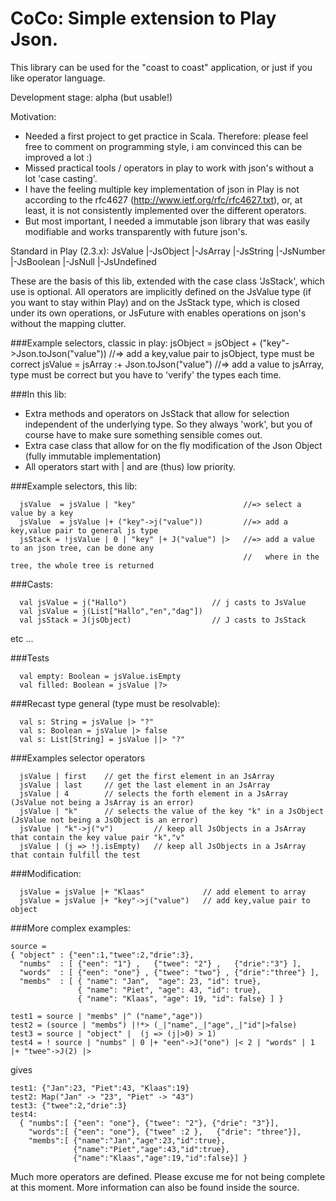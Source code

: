 CoCo: Simple extension to Play Json.
====================================

This library can be used for the "coast to coast" application, or just if you like operator language.

Development stage: alpha (but usable!)
 
Motivation:
* Needed a first project to get practice in Scala.
  Therefore: please feel free to comment on programming style, i am convinced this can be improved a lot :)
* Missed practical tools / operators in play to work with json's without a lot 'case casting'.
* I have the feeling multiple key implementation of json in Play is not according to the rfc4627 (http://www.ietf.org/rfc/rfc4627.txt), or, at least, it is not consistently implemented over the different operators.
* But most important, I needed a immutable json library that was easily modifiable and works transparently with future json's. 
  
Standard in Play (2.3.x):
 JsValue
 |-JsObject
 |-JsArray
 |-JsString
 |-JsNumber
 |-JsBoolean
 |-JsNull
 |-JsUndefined

These are the basis of this lib, extended with the case class 
'JsStack', which use is optional. All operators are implicitly
defined on the JsValue type (if you want to stay within Play) and 
on the JsStack type, which is closed under its own operations,
or JsFuture with enables operations on json's without the mapping
clutter.

###Example selectors, classic in play:
  jsObject = jsObject + ("key"->Json.toJson("value"))  //=> add a key,value pair to jsObject, type must be correct
  jsValue  = jsArray :+ Json.toJson("value")           //=> add a value to jsArray, type must be correct
but you have to 'verify' the types each time.

###In this lib:
* Extra methods and operators on JsStack that allow for selection 
  independent of the underlying type. So they always 'work', but you
  of course have to make sure something sensible comes out.  
* Extra case class that allow for on the fly modification of the
  Json Object (fully immutable implementation)  
* All operators start with | and are (thus) low priority. 
  
###Example selectors, this lib:
```
  jsValue  = jsValue | "key"                        //=> select a value by a key
  jsValue  = jsValue |+ ("key"->j("value"))         //=> add a key,value pair to general js type 
  jsStack = !jsValue | 0 | "key" |+ J("value") |>   //=> add a value to an json tree, can be done any
                                                    //   where in the tree, the whole tree is returned 
```                                                   
###Casts:
```
  val jsValue = j("Hallo")                   // j casts to JsValue
  val jsValue = j(List["Hallo","en","dag"])  
  val jsStack = J(jsObject)                  // J casts to JsStack
```
etc ... 

###Tests
```
  val empty: Boolean = jsValue.isEmpty
  val filled: Boolean = jsValue |?>
```
  
###Recast type general (type must be resolvable):
```
  val s: String = jsValue |> "?" 
  val s: Boolean = jsValue |> false 
  val s: List[String] = jsValue ||> "?" 
```

###Examples selector operators 
```
  jsValue | first    // get the first element in an JsArray
  jsValue | last     // get the last element in an JsArray
  jsValue | 4        // selects the forth element in a JsArray (JsValue not being a JsArray is an error)
  jsValue | "k"      // selects the value of the key "k" in a JsObject   (JsValue not being a JsObject is an error)
  jsValue | "k"->j("v")         // keep all JsObjects in a JsArray that contain the key value pair "k","v"
  jsValue | (j => !j.isEmpty)   // keep all JsObjects in a JsArray that contain fulfill the test
```

###Modification:
```
  jsValue = jsValue |+ "Klaas"             // add element to array
  jsValue = jsValue |+ "key"->j("value")   // add key,value pair to object  
```

###More complex examples:
```
source = 
{ "object" : {"een":1,"twee":2,"drie":3},
  "numbs"  : [ {"een": "1"} ,   {"twee": "2"} ,   {"drie":"3"} ], 
  "words"  : [ {"een": "one"} , {"twee": "two"} , {"drie":"three"} ],
  "membs"  : [ { "name": "Jan",  "age": 23, "id": true}, 
               { "name": "Piet", "age": 43, "id": true}, 
               { "name": "Klaas", "age": 19, "id": false} ] }

test1 = source | "membs" |^ ("name","age"))
test2 = (source | "membs") |!*> (_|"name",_|"age",_|"id"|>false)
test3 = source | "object" |  (j => (j|>0) > 1) 
test4 = ! source | "numbs" | 0 |+ "een"->J("one") |< 2 | "words" | 1 |+ "twee"->J(2) |>   
```

gives

```
test1: {"Jan":23, "Piet":43, "Klaas":19}
test2: Map("Jan" -> "23", "Piet" -> "43")
test3: {"twee":2,"drie":3}
test4:
  { "numbs":[ {"een": "one"}, {"twee": "2"}, {"drie": "3"}],
    "words":[ {"een": "one"}, {"twee" :2 },   {"drie": "three"}],
    "membs":[ {"name":"Jan","age":23,"id":true},
              {"name":"Piet","age":43,"id":true},
              {"name":"Klaas","age":19,"id":false}] } 
```

Much more operators are defined.
Please excuse me for not being complete at this moment.
More information can also be found inside the source.

